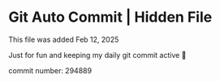 # Git Auto Commit | Hidden File

This file was added Feb 12, 2025

Just for fun and keeping my daily git commit active 🤪

commit number: 294889
